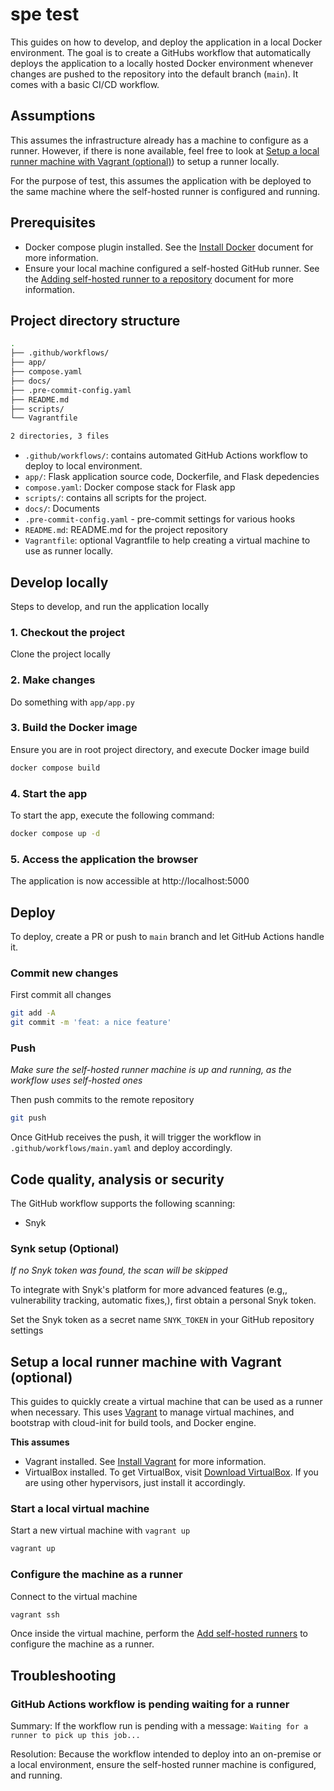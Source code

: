 # spe test

This guides on how to develop, and deploy the application in a local Docker environment. The goal is to create a GitHubs workflow that automatically deploys the application to a locally hosted Docker environment whenever changes are pushed to the repository into the default branch (`main`). It comes with a basic CI/CD workflow.

## Assumptions

This assumes the infrastructure already has a machine to configure as a runner. However, if there is none available, feel free to look at [Setup a local runner machine with Vagrant (optional)](#setup-a-local-runner-machine-with-Vagrant-optional)) to setup a runner locally.

For the purpose of test, this assumes the application with be deployed to the same machine where the self-hosted runner is configured and running.

## Prerequisites
- Docker compose plugin installed. See the [Install Docker](./docs/install-docker.md) document for more information.
- Ensure your local machine configured a self-hosted GitHub runner. See the [Adding self-hosted runner to a repository](docs/add-self-hosted-runners.md) document for more information.

## Project directory structure

```bash
.
├── .github/workflows/
├── app/
├── compose.yaml
├── docs/
├── .pre-commit-config.yaml
├── README.md
├── scripts/
└── Vagrantfile

2 directories, 3 files
```

- `.github/workflows/`: contains automated GitHub Actions workflow to deploy to local environment.
- `app/`: Flask application source code, Dockerfile, and Flask depedencies
- `compose.yaml`: Docker compose stack for Flask app
- `scripts/`: contains all scripts for the project.
- `docs/`: Documents
- `.pre-commit-config.yaml` - pre-commit settings for various hooks
- `README.md`: README.md for the project repository
- `Vagrantfile`: optional Vagrantfile to help creating a virtual machine to use as runner locally.


## Develop locally

Steps to develop, and run the application locally

### 1. Checkout the project

Clone the project locally

### 2. Make changes

Do something with `app/app.py`

### 3. Build the Docker image

Ensure you are in root project directory, and execute Docker image build
```bash
docker compose build
```

### 4. Start the app

To start the app, execute the following command:
```bash
docker compose up -d
```

### 5. Access the application the browser

The application is now accessible at http://localhost:5000

## Deploy

To deploy, create a PR or push to `main` branch and let GitHub Actions handle it.

### Commit new changes

First commit all changes
```bash
git add -A
git commit -m 'feat: a nice feature'
```

### Push

*Make sure the self-hosted runner machine is up and running, as the workflow uses self-hosted ones*

Then push commits to the remote repository
```bash
git push
```

Once GitHub receives the push, it will trigger the workflow in `.github/workflows/main.yaml` and deploy accordingly.

## Code quality, analysis or security

The GitHub workflow supports the following scanning:
- Snyk

### Synk setup (Optional)

*If no Snyk token was found, the scan will be skipped*

To integrate with Snyk's platform for more advanced features (e.g,, vulnerability tracking, automatic fixes,), first obtain a personal Snyk token.

Set the Snyk token as a secret name `SNYK_TOKEN` in your GitHub repository settings

## Setup a local runner machine with Vagrant (optional)

This guides to quickly create a virtual machine that can be used as a runner when necessary. This uses [Vagrant](https://developer.hashicorp.com/vagrant) to manage virtual machines, and bootstrap with cloud-init for build tools, and Docker engine.

**This assumes**
- Vagrant installed. See [Install Vagrant](https://developer.hashicorp.com/vagrant/docs/installation) for more information.
- VirtualBox installed. To get VirtualBox, visit [Download VirtualBox](https://www.virtualbox.org/wiki/Downloads?). If you are using other hypervisors, just install it accordingly.

### Start a local virtual machine

Start a new virtual machine with `vagrant up`
```bash
vagrant up
```

### Configure the machine as a runner

Connect to the virtual machine
```bash
vagrant ssh
```

Once inside the virtual machine, perform the [Add self-hosted runners](docs/add-self-hosted-runners.md) to configure the machine as a runner.

## Troubleshooting

### GitHub Actions workflow is pending waiting for a runner

Summary: If the workflow run is pending with a message: `Waiting for a runner to pick up this job...`

Resolution: Because the workflow intended to deploy into an on-premise or a local environment, ensure the self-hosted runner machine is configured, and running.
